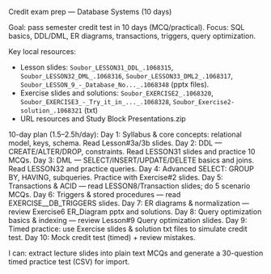 Credit exam prep — Database Systems (10 days)

Goal: pass semester credit test in 10 days (MCQ/practical). Focus: SQL basics, DDL/DML, ER diagrams, transactions, triggers, query optimization.

Key local resources:
- Lesson slides: `Soubor_LESSON31_DDL_.1068315`, `Soubor_LESSON32_DML_.1068316`, `Soubor_LESSON33_DML2_.1068317`, `Soubor_LESSON_9_-_Database_No..._.1068348` (pptx files).
- Exercise slides and solutions: `Soubor_EXERCISE2_.1068320`, `Soubor_EXERCISE3_-_Try_it_in_..._.1068328`, `Soubor_Exercise2-solution_.1068321` (txt)
- URL resources and Study Block Presentations.zip

10-day plan (1.5–2.5h/day):
Day 1: Syllabus & core concepts: relational model, keys, schema. Read Lesson#3a/3b slides.
Day 2: DDL — CREATE/ALTER/DROP, constraints. Read LESSON31 slides and practice 10 MCQs.
Day 3: DML — SELECT/INSERT/UPDATE/DELETE basics and joins. Read LESSON32 and practice queries.
Day 4: Advanced SELECT: GROUP BY, HAVING, subqueries. Practice with Exercise#2 slides.
Day 5: Transactions & ACID — read LESSON8/Transaction slides; do 5 scenario MCQs.
Day 6: Triggers & stored procedures — read EXERCISE__DB_TRIGGERS slides.
Day 7: ER diagrams & normalization — review Exercise6 ER_Diagram pptx and solutions.
Day 8: Query optimization basics & indexing — review Lesson#9 Query optimization slides.
Day 9: Timed practice: use Exercise slides & solution txt files to simulate credit test.
Day 10: Mock credit test (timed) + review mistakes.

I can: extract lecture slides into plain text MCQs and generate a 30-question timed practice test (CSV) for import.

